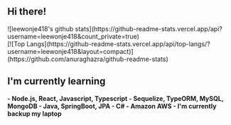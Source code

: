 <h2>Hi there!</h2>
![leewonje418's github stats](https://github-readme-stats.vercel.app/api?username=leewonje418&count_private=true)
<br>
[![Top Langs](https://github-readme-stats.vercel.app/api/top-langs/?username=leewonje418&layout=compact)](https://github.com/anuraghazra/github-readme-stats)
<b><h2>I'm currently learning</h2>
  - Node.js, React, Javascript, Typescript
  - Sequelize, TypeORM, MySQL, MongoDB
  - Java, SpringBoot, JPA
  - C#
  - Amazon AWS
  - I'm currently backup my laptop
